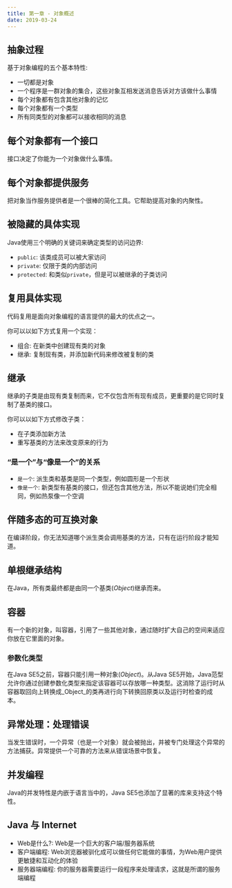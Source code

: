 ```yaml
---
title: 第一章 - 对象概述
date: 2019-03-24
---
```


## 抽象过程

基于对象编程的五个基本特性:

- 一切都是对象
- 一个程序是一群对象的集合，这些对象互相发送消息告诉对方该做什么事情
- 每个对象都有包含其他对象的记忆
- 每个对象都有一个类型
- 所有同类型的对象都可以接收相同的消息

## 每个对象都有一个接口

接口决定了你能为一个对象做什么事情。

## 每个对象都提供服务

把对象当作服务提供者是一个很棒的简化工具。它帮助提高对象的内聚性。

## 被隐藏的具体实现

Java使用三个明确的关键词来确定类型的访问边界:

- `public`: 该类成员可以被大家访问
- `private`: 仅限于类的内部访问
- `protected`: 和类似`private`，但是可以被继承的子类访问

## 复用具体实现

代码复用是面向对象编程的语言提供的最大的优点之一。

你可以以如下方式复用一个实现：

- 组合: 在新类中创建现有类的对象
- 继承: 复制现有类，并添加新代码来修改被复制的类

## 继承

继承的子类是由现有类复制而来，它不仅包含所有现有成员，更重要的是它同时复制了基类的接口。

你可以以如下方式修改子类：

- 在子类添加新方法
- 重写基类的方法来改变原来的行为

### “是一个”与“像是一个”的关系

- `是一个`: 派生类和基类是同一个类型，例如圆形是一个形状
- `像是一个`: 新类型有基类的接口，但还包含其他方法，所以不能说她们完全相同，例如热泵像一个空调

## 伴随多态的可互换对象

在编译阶段，你无法知道哪个派生类会调用基类的方法，只有在运行阶段才能知道。

## 单根继承结构

在Java，所有类最终都是由同一个基类(_Object_)继承而来。

## 容器

有一个新的对象，叫容器，引用了一些其他对象，通过随时扩大自己的空间来适应你放在它里面的对象。

### 参数化类型

在Java SE5之前，容器只能引用一种对象(_Object_)。从Java SE5开始，Java范型允许你通过创建参数化类型来指定该容器可以存放哪一种类型。这消除了运行时从容器取回向上转换成_Object_的类再进行向下转换回原类以及运行时检查的成本。

## 异常处理：处理错误

当发生错误时，一个异常（也是一个对象）就会被抛出，并被专门处理这个异常的方法捕获。异常提供一个可靠的方法来从错误场景中恢复。

## 并发编程

Java的并发特性是内嵌于语言当中的，Java SE5也添加了显著的库来支持这个特性。

## Java 与 Internet

- Web是什么?: Web是一个巨大的客户端/服务器系统
- 客户端编程: Web浏览器被驯化成可以做任何它能做的事情，为Web用户提供更敏捷和互动化的体验
- 服务器端编程: 你的服务器需要运行一段程序来处理请求，这就是所谓的服务端编程